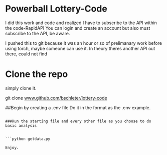 # Powerball Lottery-Code

I did this work and code and realized I have to subscribe to the API within the code-RapidAPI
You can login and create an account but also must subscribe to the API, be aware. 

I pushed this to git because it was an hour or so of prelimanary work before using torch, maybe someone can use it. 
In theory theres another API out there, could not find


# Clone the repo
simply clone it. 

git clone www.github.com/bschleter/lottery-code


##Begin by creating a .env file
Do it in the format as the .env example.


```YOUR_API_KEY=

###Run the starting file and every other file as you choose to do basic analysis 


```python getdata.py

Enjoy.




